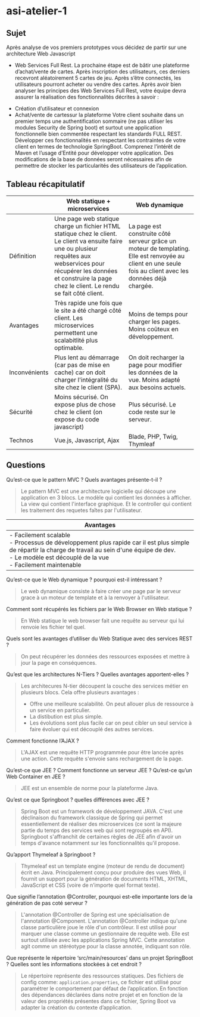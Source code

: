 # asi-atelier-1

## Sujet 

Après analyse de vos premiers prototypes vous décidez de partir sur une architecture Web Javascript
+ Web Services Full Rest. La prochaine étape est de bâtir une plateforme d’achat/vente de cartes.
Après inscription des utilisateurs, ces derniers recevront aléatoirement 5 cartes de jeu. Après s’être
connectés, les utilisateurs pourront acheter ou vendre des cartes.
Après avoir bien analyser les principes des Web Services Full Rest, votre équipe devra assurer la
réalisation des fonctionnalités décrites à savoir :
- Création d’utilisateur et connexion
- Achat/vente de cartessur la plateforme
Votre client souhaite dans un premier temps une authentification sommaire (ne pas utiliser les
modules Security de Spring boot) et surtout une application fonctionnelle bien commentée
respectant les standards FULL REST.
Développer ces fonctionnalités en respectant les contraintes de votre client en termes de
technologie SpringBoot. Comprenez l’intérêt de Maven et l’usage d’Entité pour développer votre
application.
Des modifications de la base de données seront nécessaires afin de permettre de stocker les
particularités des utilisateurs de l’application.

## Tableau récapitulatif

|  | Web statique + microservices | Web dynamique |
|---|---|---|
| Définition | Une page web statique charge un fichier HTML statique chez le client. Le client va ensuite faire une ou plusieur requêtes aux webservices pour récupérer les données et construire la page chez le client. Le rendu se fait côté client. | La page est construite côté serveur grâce un moteur de templating.  Elle est renvoyée au client en une seule fois au client avec les données déjà chargée. |
| Avantages | Très rapide une fois que le site a été chargé côté client. Les microservices permettent une scalabitlité plus optimable. | Moins de temps pour charger les pages. Moins coûteux en développement. |
| Inconvénients | Plus lent au démarrage (car pas de mise en cache) car on doit charger l'intégralité du site chez le client (SPA). | On doit recharger la page pour modifier les données de la vue. Moins adapté aux besoins actuels. |
| Sécurité | Moins sécurisé. On expose plus de chose chez le client (on expose du code javascript) | Plus sécurisé. Le code reste sur le serveur. |
| Technos | Vue.js, Javascript, Ajax | Blade, PHP, Twig, Thymleaf |

## Questions

Qu’est-ce que le pattern MVC ? Quels avantages présente-t-il ? 
> Le pattern MVC est une architecture logicielle qui découpe une application en 3 blocs. Le modèle qui contient les données à afficher. La view qui contient l'interface graphique. Et le controller qui contient les traitement des requetes faîtes par l'utilisateur.


| Avantages |
|---|
| - Facilement scalable<br>- Processus de développement plus rapide car il est plus simple de répartir la charge de travail au sein d'une équipe de dev.<br>- Le modèle est découplé de la vue<br>- Facilement maintenable |


Qu’est-ce que le Web dynamique ? pourquoi est-il intéressant ? 
> Le web dynamique consiste à faire créer une page par le serveur grace à un moteur de template et à la renvoyer à l'utilisateur.

Comment sont récupérés les fichiers par le Web Browser en Web
statique ? 

> En Web statique le web browser fait une requête au serveur qui lui renvoie les fichier tel quel.

Quels sont les avantages d’utiliser du Web Statique avec des services REST ?

> On peut récupérer les données des ressources exposées et mettre à jour la page en conséquences.


Qu’est que les architectures N-Tiers ? Quelles avantages apportent-elles ?

> Les architecures N-tier découpent la couche des services métier en plusieurs blocs. Cela offre plusieurs avantages :
> - Offre une meilleure scalabilité. On peut allouer plus de ressource à un service en particulier. 
> - La distibution est plus simple.
> - Les évolutions sont plus facile car on peut cibler un seul service à faire évoluer qui est découplé des autres services.


Comment fonctionne l’AJAX ?
> L'AJAX est une requête HTTP programmée pour être lancée après une action. Cette requête s'envoie sans rechargement de la page.

Qu’est-ce que JEE ? Comment fonctionne un serveur JEE ? Qu’est-ce qu’un Web Container en JEE ?
> JEE est un ensemble de norme pour la plateforme Java.

Qu’est ce que Springboot ? quelles différences avec JEE ?
> Spring Boot est un framework de développement JAVA. C'est une déclinaison du framework classique de Spring qui permet essentiellement de réaliser des microservices (ce sont la majeure partie du temps des services web qui sont regroupés en API). Springboot s'affranchit de certaines règles de JEE afin d'avoir un temps d'avance notamment sur les fonctionnalités qu'il propose.

Qu’apport Thymeleaf à Springboot ?
> Thymeleaf est un template engine (moteur de rendu de document) écrit en Java. Principalement conçu pour produire des vues Web, il fournit un support pour la génération de documents HTML, XHTML, JavaScript et CSS (voire de n’importe quel format texte).

Que signifie l’annotation @Controller, pourquoi est-elle importante lors de la génération de pas coté serveur ?
> L'annotation @Controller de Spring est une spécialisation de l'annotation @Component. L'annotation @Controller indique qu'une classe particulière joue le rôle d'un contrôleur. Il est utilisé pour marquer une classe comme un gestionnaire de requête web. Elle est surtout utilisée avec les applications Spring MVC. Cette annotation agit comme un stéréotype pour la classe annotée, indiquant son rôle.

Que représente le répertoire ‘src/main/resources’ dans un projet SpringBoot ? Quelles sont les
informations stockées à cet endroit ?
> Le répertoire représente des ressources statiques. Des fichiers de config comme: ```application.properties```, ce fichier est utilisé pour paramétrer le comportement par défaut de l’application. En fonction des dépendances déclarées dans notre projet et en fonction de la valeur des propriétés présentes dans ce fichier, Spring Boot va adapter la création du contexte d’application.